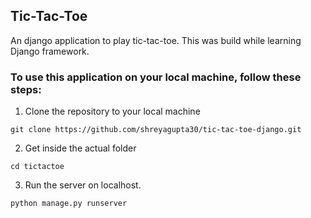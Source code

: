 ## Tic-Tac-Toe

An django application to play tic-tac-toe. This was build while learning Django framework. 

### To use this application on your local machine, follow these steps:

1. Clone the repository to your local machine
``` shell
git clone https://github.com/shreyagupta30/tic-tac-toe-django.git
```
2. Get inside the actual folder
``` shell 
cd tictactoe
```
3. Run the server on localhost.
``` shell 
python manage.py runserver
```
